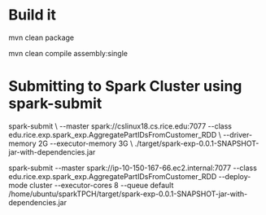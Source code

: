 
# Build it 
mvn clean package 

mvn clean compile assembly:single


# Submitting to Spark Cluster using spark-submit 

spark-submit   \\ 
    --master spark://cslinux18.cs.rice.edu:7077  --class edu.rice.exp.spark_exp.AggregatePartIDsFromCustomer_RDD  \\ 
    --driver-memory 2G --executor-memory 3G  \\ 
    ./target/spark-exp-0.0.1-SNAPSHOT-jar-with-dependencies.jar
    
    
    
spark-submit  --master spark://ip-10-150-167-66.ec2.internal:7077   --class edu.rice.exp.spark_exp.AggregatePartIDsFromCustomer_RDD  --deploy-mode cluster   --executor-cores 8  --queue default  /home/ubuntu/sparkTPCH/target/spark-exp-0.0.1-SNAPSHOT-jar-with-dependencies.jar


    